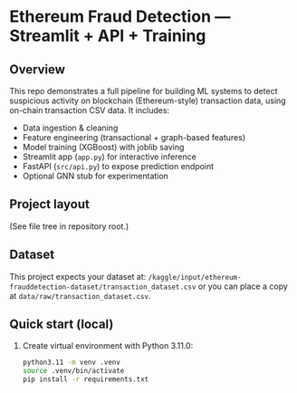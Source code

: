 # Ethereum Fraud Detection — Streamlit + API + Training

## Overview
This repo demonstrates a full pipeline for building ML systems to detect suspicious activity on blockchain (Ethereum-style) transaction data, using on-chain transaction CSV data. It includes:
- Data ingestion & cleaning
- Feature engineering (transactional + graph-based features)
- Model training (XGBoost) with joblib saving
- Streamlit app (`app.py`) for interactive inference
- FastAPI (`src/api.py`) to expose prediction endpoint
- Optional GNN stub for experimentation

## Project layout
(See file tree in repository root.)

## Dataset
This project expects your dataset at:
`/kaggle/input/ethereum-frauddetection-dataset/transaction_dataset.csv`
or you can place a copy at `data/raw/transaction_dataset.csv`.

## Quick start (local)
1. Create virtual environment with Python 3.11.0:
   ```bash
   python3.11 -m venv .venv
   source .venv/bin/activate
   pip install -r requirements.txt
